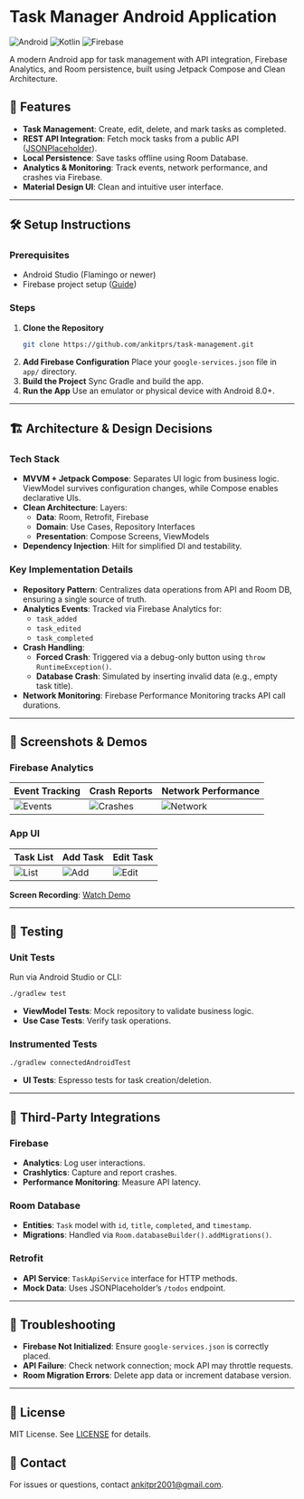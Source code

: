 # Task Manager Android Application

![Android](https://img.shields.io/badge/Android-3DDC84?style=for-the-badge&logo=android&logoColor=white)
![Kotlin](https://img.shields.io/badge/Kotlin-7F52FF?style=for-the-badge&logo=kotlin&logoColor=white)
![Firebase](https://img.shields.io/badge/Firebase-FFCA28?style=for-the-badge&logo=firebase&logoColor=black)

A modern Android app for task management with API integration, Firebase Analytics, and Room persistence, built using Jetpack Compose and Clean Architecture.

## 📱 Features
- **Task Management**: Create, edit, delete, and mark tasks as completed.
- **REST API Integration**: Fetch mock tasks from a public API ([JSONPlaceholder](https://jsonplaceholder.typicode.com)).
- **Local Persistence**: Save tasks offline using Room Database.
- **Analytics & Monitoring**: Track events, network performance, and crashes via Firebase.
- **Material Design UI**: Clean and intuitive user interface.

---

## 🛠️ Setup Instructions

### Prerequisites
- Android Studio (Flamingo or newer)
- Firebase project setup ([Guide](https://firebase.google.com/docs/android/setup))

### Steps
1. **Clone the Repository**
   ```bash
   git clone https://github.com/ankitprs/task-management.git
   ```
2. **Add Firebase Configuration**
   Place your `google-services.json` file in `app/` directory.
3. **Build the Project**
   Sync Gradle and build the app.
4. **Run the App**
   Use an emulator or physical device with Android 8.0+.

---

## 🏗️ Architecture & Design Decisions

### Tech Stack
- **MVVM + Jetpack Compose**:
  Separates UI logic from business logic. ViewModel survives configuration changes, while Compose enables declarative UIs.
- **Clean Architecture**:
  Layers:
  - **Data**: Room, Retrofit, Firebase
  - **Domain**: Use Cases, Repository Interfaces
  - **Presentation**: Compose Screens, ViewModels
- **Dependency Injection**:
  Hilt for simplified DI and testability.

### Key Implementation Details
- **Repository Pattern**:
  Centralizes data operations from API and Room DB, ensuring a single source of truth.
- **Analytics Events**:
  Tracked via Firebase Analytics for:
  - `task_added`
  - `task_edited`
  - `task_completed`
- **Crash Handling**:
  - **Forced Crash**: Triggered via a debug-only button using `throw RuntimeException()`.
  - **Database Crash**: Simulated by inserting invalid data (e.g., empty task title).
- **Network Monitoring**:
  Firebase Performance Monitoring tracks API call durations.

---

## 📸 Screenshots & Demos

### Firebase Analytics
| Event Tracking | Crash Reports | Network Performance |
|----------------|---------------|---------------------|
| ![Events](screenshots/events.png) | ![Crashes](screenshots/crash.png) | ![Network](screenshots/network.png) |

### App UI
| Task List | Add Task | Edit Task |
|-----------|----------|-----------|
| ![List](screenshots/list.png) | ![Add](screenshots/add.png) | ![Edit](screenshots/edit.png) |

**Screen Recording**: [Watch Demo](demo/demo.mp4)

---

## 🧪 Testing

### Unit Tests
Run via Android Studio or CLI:
```bash
./gradlew test
```
- **ViewModel Tests**: Mock repository to validate business logic.
- **Use Case Tests**: Verify task operations.

### Instrumented Tests
```bash
./gradlew connectedAndroidTest
```
- **UI Tests**: Espresso tests for task creation/deletion.

---

## 🔄 Third-Party Integrations

### Firebase
- **Analytics**: Log user interactions.
- **Crashlytics**: Capture and report crashes.
- **Performance Monitoring**: Measure API latency.

### Room Database
- **Entities**: `Task` model with `id`, `title`, `completed`, and `timestamp`.
- **Migrations**: Handled via `Room.databaseBuilder().addMigrations()`.

### Retrofit
- **API Service**: `TaskApiService` interface for HTTP methods.
- **Mock Data**: Uses JSONPlaceholder’s `/todos` endpoint.

---

## 🚨 Troubleshooting
- **Firebase Not Initialized**: Ensure `google-services.json` is correctly placed.
- **API Failure**: Check network connection; mock API may throttle requests.
- **Room Migration Errors**: Delete app data or increment database version.

---

## 📜 License
MIT License. See [LICENSE](LICENSE) for details.

## 📧 Contact
For issues or questions, contact [ankitpr2001@gmail.com](mailto:ankitpr2001@gmail.com).